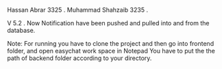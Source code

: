  Hassan Abrar 		3325 .
 Muhammad Shahzaib 	3235 .
 
 V 5.2  .
 Now Notification have been pushed and pulled into and from the database.

Note: For running you have to clone the project and then go into frontend folder, and open easychat work space in Notepad
      You have to put the the path of backend folder according to your directory.	